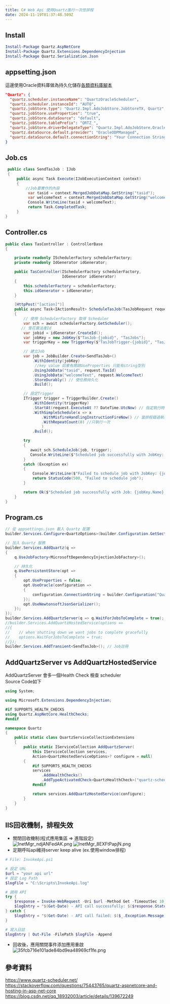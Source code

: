 ```yaml
---
title: C# Web Api 使用Quartz進行一次性排程
date: 2024-11-19T01:37:48.509Z
---
```


## Install
```powershell
Install-Package Quartz.AspNetCore
Install-Package Quartz.Extensions.DependencyInjection
Install-Package Quartz.Serialization.Json
```
## appsetting.json 
這邊使用Oracle資料庫做為持久化儲存[各類資料庫腳本](https://github.com/quartznet/quartznet/tree/main/database/tables)
```json
"Quartz": {
  "quartz.scheduler.instanceName": "QuartzOracleScheduler",
  "quartz.scheduler.instanceId": "AUTO",
  "quartz.jobStore.type": "Quartz.Impl.AdoJobStore.JobStoreTX, Quartz",
  "quartz.jobStore.useProperties": "true",
  "quartz.jobStore.dataSource": "default",
  "quartz.jobStore.tablePrefix": "QRTZ_",
  "quartz.jobStore.driverDelegateType": "Quartz.Impl.AdoJobStore.OracleDelegate, Quartz",
  "quartz.dataSource.default.provider": "OracleODPManaged",
  "quartz.dataSource.default.connectionString": "Your Connection String"
}
```

## Job.cs
```C#
 public class SendTasJob : IJob
 {
     public async Task Execute(IJobExecutionContext context)
     {
         //Job要實作的內容
          var tasid = context.MergedJobDataMap.GetString("tasid");
          var welcomeText = context.MergedJobDataMap.GetString("welcomeText");
          Console.WriteLine(tasid + welcomeText);
          return Task.CompletedTask;
     }
}
```

## Controller.cs
```C#
public class TasController : ControllerBase
{

    private readonly ISchedulerFactory schedulerFactory;
    private readonly IdGenerator idGenerator;

    public TasController(ISchedulerFactory schedulerFactory,
                         IdGenerator idGenerator)
    {
        this.schedulerFactory = schedulerFactory;
        this.idGenerator = idGenerator;
    }

    [HttpPost("[action]")]
    public async Task<IActionResult> ScheduleTasJob(TasJobRequest request)
    {
        // 使用 SchedulerFactory 取得 Scheduler
        var sch = await schedulerFactory.GetScheduler();
       // 雪花算法產Id
        var jobid = idGenerator.CreateId();
        var jobKey = new JobKey($"TasJob-{jobid}", "TasJobs");
        var triggerKey = new TriggerKey($"TasJobTrigger-{jobid}", "TasJobs");

        // 建立Job
        var job = JobBuilder.Create<SendTasJob>()
            .WithIdentity(jobKey)
             //key value 如果有開啟UseProperties 只能有string型別
            .UsingJobData("tasid", request.TasId)
            .UsingJobData("welcomeText", request.WelcomeText)
            .StoreDurably() // 使任務持久化
            .Build();

        // 設定Trigger
        ITrigger trigger = TriggerBuilder.Create()
            .WithIdentity(triggerKey)
            .StartAt(request.ExecuteAt ?? DateTime.UtcNow) // 指定執行時間
            .WithSimpleSchedule(x => x
                .WithMisfireHandlingInstructionFireNow() // 當排程錯過執行時間時立即執行
                .WithRepeatCount(0) //只執行一次
                )
            .Build();

        try
        {
           await sch.ScheduleJob(job, trigger);
           Console.WriteLine($"Scheduled job successfully with JobKey: {jobKey.Name} and TriggerKey: {triggerKey.Name}");
        }
        catch (Exception ex)
        {
            Console.WriteLine($"Failed to schedule job with JobKey: {jobKey.Name} and TriggerKey: {triggerKey.Name}", ex);
            return StatusCode(500, "Failed to schedule job");
        }

        return Ok($"Scheduled job successfully with Job: {jobKey.Name} and Trigger: {triggerKey.Name}");
    }
}
```

## Program.cs
```C#
// 從 appsettings.json 載入 Quartz 配置
builder.Services.Configure<QuartzOptions>(builder.Configuration.GetSection("Quartz"));

// 加入 Quartz 服務
builder.Services.AddQuartz(q => 
{
    q.UseJobFactory<MicrosoftDependencyInjectionJobFactory>();

    // 持久化
    q.UsePersistentStore(opt =>
    {
        opt.UseProperties = false;
        opt.UseOracle(configuration =>
        {
            configuration.ConnectionString = builder.Configuration["Quartz:quartz.dataSource.default.connectionString"];
        });
        opt.UseNewtonsoftJsonSerializer();
    });
});
builder.Services.AddQuartzServer(q => q.WaitForJobsToComplete = true); //hosting server
//builder.Services.AddQuartzHostedService(options =>
//{
//    // when shutting down we want jobs to complete gracefully
//    options.WaitForJobsToComplete = true;
//});
builder.Services.AddTransient<SendTasJob>(); // Job註冊

```

## AddQuartzServer vs AddQuartzHostedService
AddQuartzServer 會多一個Health Check 檢查 scheduler   
Source Code如下
```C# 
using System;

using Microsoft.Extensions.DependencyInjection;

#if SUPPORTS_HEALTH_CHECKS
using Quartz.AspNetCore.HealthChecks;
#endif

namespace Quartz
{
    public static class QuartzServiceCollectionExtensions
    {
        public static IServiceCollection AddQuartzServer(
            this IServiceCollection services,
            Action<QuartzHostedServiceOptions>? configure = null)
        {
            #if SUPPORTS_HEALTH_CHECKS
            services
                .AddHealthChecks()
                .AddTypeActivatedCheck<QuartzHealthCheck>("quartz-scheduler");
            #endif

            return services.AddQuartzHostedService(configure);
        }
    }
}
```

## IIS回收機制，排程失效
- 關閉回收機制(程式應用集區 => 進階設定)  
![InetMgr_ndjANFedAK.png](https://github.com/looperhuang/tinymind-blog/blob/main/assets/images/2024-11-19/1731979706293.png?raw=true)
![InetMgr_8EXFtPapjN.png](https://github.com/looperhuang/tinymind-blog/blob/main/assets/images/2024-11-19/1731979731228.png?raw=true)
- 定期呼叫api維持server keep alive (ex.使用window排程)
```powershell
# File: InvokeApi.ps1

# 設定 URL
$url = "your api url"
# 設定 Log Path
$logFile = "C:\Scripts\InvokeApi.log"

# 調用 API
try {
    $response = Invoke-WebRequest -Uri $url -Method Get -TimeoutSec 10
    $logEntry = "$(Get-Date) - API call successfully: $($response.StatusCode)"
} catch {
    $logEntry = "$(Get-Date) - API call failed: $($_.Exception.Message)"
}

# 寫入日誌
$logEntry | Out-File -FilePath $logFile -Append

```
- 回收後，應用關閉事件添加應用重啟  
![35fcb716e101ade84bd9ea48969cf1fe.png](https://github.com/looperhuang/tinymind-blog/blob/main/assets/images/2024-11-19/1731979950617.png?raw=true)

## 參考資料
https://www.quartz-scheduler.net/  
https://stackoverflow.com/questions/75443765/quartz-aspnetcore-and-hosting-in-asp-net-core  
https://blog.csdn.net/qq_18932003/article/details/139672249
